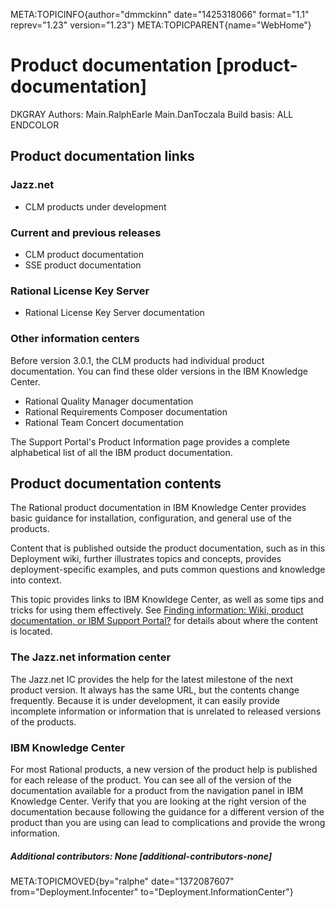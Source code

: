 META:TOPICINFO{author="dmmckinn" date="1425318066" format="1.1"
reprev="1.23" version="1.23"} META:TOPICPARENT{name="WebHome"}

# Product documentation [product-documentation]

DKGRAY Authors: Main.RalphEarle Main.DanToczala Build basis: ALL
ENDCOLOR

## Product documentation links

### Jazz.net

-   CLM products under development

### Current and previous releases

-   CLM product documentation
-   SSE product documentation

### Rational License Key Server

-   Rational License Key Server documentation

### Other information centers

Before version 3.0.1, the CLM products had individual product
documentation. You can find these older versions in the IBM Knowledge
Center.

-   Rational Quality Manager documentation
-   Rational Requirements Composer documentation
-   Rational Team Concert documentation

The Support Portal's Product Information page provides a complete
alphabetical list of all the IBM product documentation.

## Product documentation contents

The Rational product documentation in IBM Knowledge Center provides
basic guidance for installation, configuration, and general use of the
products.

Content that is published outside the product documentation, such as in
this Deployment wiki, further illustrates topics and concepts, provides
deployment-specific examples, and puts common questions and knowledge
into context.

This topic provides links to IBM Knowldege Center, as well as some tips
and tricks for using them effectively. See [Finding information: Wiki,
product documentation, or IBM Support Portal?](WikiICSupportPortal) for
details about where the content is located.

### The Jazz.net information center

The Jazz.net IC provides the help for the latest milestone of the next
product version. It always has the same URL, but the contents change
frequently. Because it is under development, it can easily provide
incomplete information or information that is unrelated to released
versions of the products.

### IBM Knowledge Center

For most Rational products, a new version of the product help is
published for each release of the product. You can see all of the
version of the documentation available for a product from the navigation
panel in IBM Knowledge Center. Verify that you are looking at the right
version of the documentation because following the guidance for a
different version of the product than you are using can lead to
complications and provide the wrong information.

##### Additional contributors: None [additional-contributors-none]

META:TOPICMOVED{by="ralphe" date="1372087607"
from="Deployment.Infocenter" to="Deployment.InformationCenter"}
